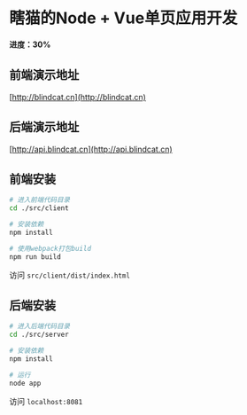 # 瞎猫的Node + Vue单页应用开发
**进度：30%**

## 前端演示地址
[http://blindcat.cn](http://blindcat.cn)
## 后端演示地址
[http://api.blindcat.cn](http://api.blindcat.cn)

## 前端安装

``` bash
# 进入前端代码目录
cd ./src/client

# 安装依赖
npm install

# 使用webpack打包build
npm run build
```
访问 `src/client/dist/index.html`

## 后端安装

``` bash
# 进入后端代码目录
cd ./src/server

# 安装依赖
npm install

# 运行
node app
```
访问 `localhost:8081`